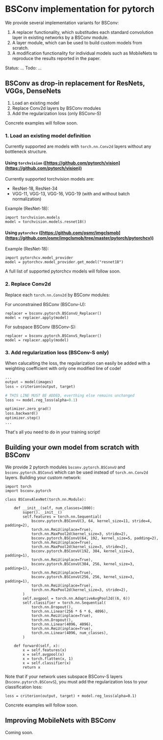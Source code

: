 # BSConv implementation for pytorch

We provide several implementation variants for BSConv: 
1. A replacer functionality, which substitudes each standard convolution layer in existing networks by a BSConv module. 
2. A layer module, which can be used to build custom models from scratch.
3. A modification functionality for individual models such as MobileNets to reproduce the results reported in the paper.

Status: ...
Todo: ...

## BSConv as drop-in replacement for ResNets, VGGs, DenseNets

1. Load an existing model
2. Replace Conv2d layers by BSConv modules
3. Add the regularization loss (only BSConv-S)

Concrete examples will follow soon.


### 1. Load an existing model definition

Currently supported are models with `torch.nn.Conv2d` layers without any bottleneck structure.

#### Using `torchvision` ([https://github.com/pytorch/vision](https://github.com/pytorch/vision))

Currently supported torchvision models are:
* ResNet-18, ResNet-34
* VGG-11, VGG-13, VGG-16, VGG-19 (with and without batch normalization)

Example (ResNet-18):

    import torchvision.models
    model = torchvision.models.resnet18()


#### Using `pytorchcv` ([https://github.com/osmr/imgclsmob](https://github.com/osmr/imgclsmob/tree/master/pytorch/pytorchcv))


Example (ResNet-18):

    import pytorchcv.model_provider
	model = pytorchcv.model_provider.get_model("resnet18")

A full list of supported pytorchcv models will follow soon.
	
### 2. Replace Conv2d
	
Replace each `torch.nn.Conv2d` by BSConv modules:

For unconstrained BSConv (BSConv-U):

	replacer = bsconv.pytorch.BSConvU_Replacer()
	model = replacer.apply(model)

For subspace BSConv (BSConv-S):
	
	replacer = bsconv.pytorch.BSConvS_Replacer()
	model = replacer.apply(model)

	
### 3. Add regularization loss (BSConv-S only)
	
When calucalting the loss, the regularization can easily be added with a weighting coefficient with only one modified line of code!
	
```python
...
output = model(images)
loss = criterion(output, target)

# THIS LINE MUST BE ADDED, everthing else remains unchanged
loss += model.reg_loss(alpha=0.1)

optimizer.zero_grad()
loss.backward()
optimizer.step()
...
```
	
That's all you need to do in your training script!


## Building your own model from scratch with BSConv

We provide 2 pytorch modules `bsconv.pytorch.BSConvU` and `bsconv.pytorch.BSConvS` which can be used instead of `torch.nn.Conv2d` layers.
Building your custom network:

	import torch
	import bsconv.pytorch
	
	class BSConvAlexNet(torch.nn.Module):

		def __init__(self, num_classes=1000):
			super().__init__()
			self.features = torch.nn.Sequential(
				bsconv.pytorch.BSConvU(3, 64, kernel_size=11, stride=4, padding=2),
				torch.nn.ReLU(inplace=True),
				torch.nn.MaxPool2d(kernel_size=3, stride=2),
				bsconv.pytorch.BSConvU(64, 192, kernel_size=5, padding=2),
				torch.nn.ReLU(inplace=True),
				torch.nn.MaxPool2d(kernel_size=3, stride=2),
				bsconv.pytorch.BSConvU(192, 384, kernel_size=3, padding=1),
				torch.nn.ReLU(inplace=True),
				bsconv.pytorch.BSConvU(384, 256, kernel_size=3, padding=1),
				torch.nn.ReLU(inplace=True),
				bsconv.pytorch.BSConvU(256, 256, kernel_size=3, padding=1),
				torch.nn.ReLU(inplace=True),
				torch.nn.MaxPool2d(kernel_size=3, stride=2),
			)
			self.avgpool = torch.nn.AdaptiveAvgPool2d((6, 6))
			self.classifier = torch.nn.Sequential(
				torch.nn.Dropout(),
				torch.nn.Linear(256 * 6 * 6, 4096),
				torch.nn.ReLU(inplace=True),
				torch.nn.Dropout(),
				torch.nn.Linear(4096, 4096),
				torch.nn.ReLU(inplace=True),
				torch.nn.Linear(4096, num_classes),
			)

		def forward(self, x):
			x = self.features(x)
			x = self.avgpool(x)
			x = torch.flatten(x, 1)
			x = self.classifier(x)
			return x

			
Note that if your network uses subspace BSConv-S layers (`bsconv.pytorch.BSConvS`), you must add the regularization loss to your classification loss:
	
	loss = criterion(output, target) + model.reg_loss(alpha=0.1)
	
Concrete examples will follow soon.
	
## Improving MobileNets with BSConv

Coming soon.